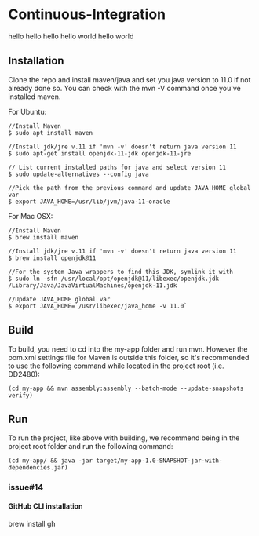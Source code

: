 # Continuous-Integration
hello hello hello hello world hello world
## Installation

Clone the repo and install maven/java and set you java version to 11.0 if not already done so. You can check with the mvn -V command once you've installed maven.

For Ubuntu:

```
//Install Maven
$ sudo apt install maven

//Install jdk/jre v.11 if 'mvn -v' doesn't return java version 11
$ sudo apt-get install openjdk-11-jdk openjdk-11-jre

// List current installed paths for java and select version 11
$ sudo update-alternatives --config java

//Pick the path from the previous command and update JAVA_HOME global var
$ export JAVA_HOME=/usr/lib/jvm/java-11-oracle
```

For Mac OSX:

```
//Install Maven
$ brew install maven

//Install jdk/jre v.11 if 'mvn -v' doesn't return java version 11
$ brew install openjdk@11

//For the system Java wrappers to find this JDK, symlink it with
$ sudo ln -sfn /usr/local/opt/openjdk@11/libexec/openjdk.jdk /Library/Java/JavaVirtualMachines/openjdk-11.jdk

//Update JAVA_HOME global var
$ export JAVA_HOME=`/usr/libexec/java_home -v 11.0`
```

## Build

To build, you need to cd into the my-app folder and run mvn. However the pom.xml settings file for Maven is outside this folder, so it's recommended to use the following command while located in the project root (i.e. DD2480):

```
(cd my-app && mvn assembly:assembly --batch-mode --update-snapshots verify)
```

## Run

To run the project, like above with building, we recommend being in the project root folder and run the following command:

```
(cd my-app/ && java -jar target/my-app-1.0-SNAPSHOT-jar-with-dependencies.jar)
```

### issue#14

#### GitHub CLI installation
brew install gh
